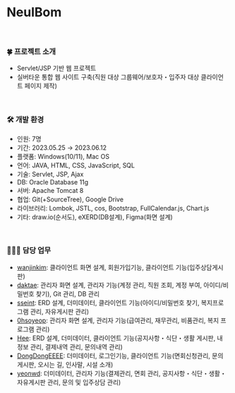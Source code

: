 # NeulBom
<br>

### 🍀 프로젝트 소개
- Servlet/JSP 기반 웹 프로젝트
- 실버타운 통합 웹 사이트 구축(직원 대상 그룹웨어/보호자・입주자 대상 클라이언트 페이지 제작)

<br>

### 🛠 개발 환경
- 인원: 7명
- 기간: 2023.05.25 → 2023.06.12
- 플랫폼: Windows(10/11), Mac OS
- 언어: JAVA, HTML, CSS, JavaScript, SQL
- 기술: Servlet, JSP, Ajax
- DB: Oracle Database 11g
- 서버: Apache Tomcat 8
- 협업: Git(+SourceTree), Google Drive
- 라이브러리: Lombok, JSTL, cos, Bootstrap, FullCalendar.js, Chart.js
- 기타: draw.io(순서도), eXERD(DB설계), Figma(화면 설계)

<br>

### 👩🏻‍💻 담당 업무
- [wanjinkim](https://github.com/wanjinkim): 클라이언트 화면 설계, 회원가입기능, 클라이언트 기능(입주상담게시판)
- [daktae](https://github.com/daktae): 관리자 화면 설계, 관리자 기능(계정 관리, 직원 조회, 계정 부여, 아이디/비밀번호 찾기), Git 관리, DB 관리
- [sseint](https://github.com/sseint): ERD 설계, 더미데이터, 클라이언트 기능(아이디/비밀번호 찾기, 복지프로그램 관리, 자유게시판 관리)
- [0hsoyeop](https://github.com/0hsoyeop): 관리자 화면 설계, 관리자 기능(급여관리, 재무관리, 비품관리, 복지 프로그램 관리)
- [Hee](https://github.com/HeeYunR): ERD 설계, 더미데이터, 클라이언트 기능(공지사항・식단・생활 게시판, 내 정보 관리, 결제내역 관리, 문의내역 관리)
- [DongDongEEEE](https://github.com/DongDongEEEE): 더미데이터,  로그인기능, 클라이언트 기능(면회신청관리, 문의 게시판, 오시는 길, 인사말, 시설 소개) 
- [yeonwd](https://github.com/yeonwd): 더미데이터, 관리자 기능(결제관리, 면회 관리, 공지사항・식단・생활・자유게시판 관리, 문의 및 입주상담 관리)

<br>
